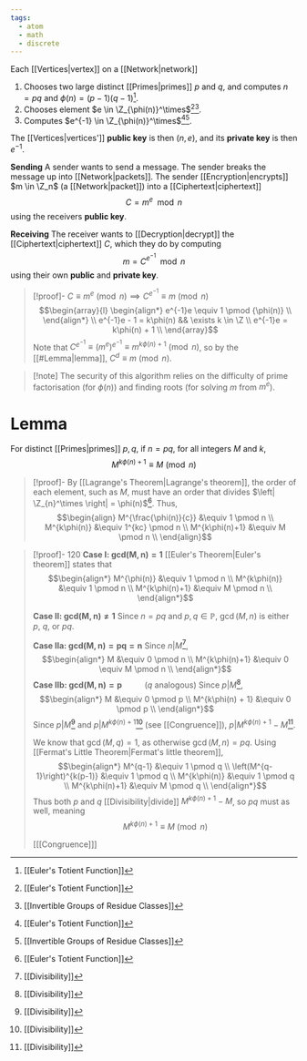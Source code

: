 ```yaml
---
tags:
  - atom
  - math
  - discrete
---
```

Each [[Vertices|vertex]] on a [[Network|network]]
1. Chooses two large distinct [[Primes|primes]] $p$ and $q$, and computes $n = pq$ and $\phi(n) = (p-1)(q-1)$[^1].
2. Chooses element $e \in \Z_{\phi(n)}^\times$[^1][^4].
3. Computes $e^{-1} \in \Z_{\phi(n)}^\times$[^1][^4].

The [[Vertices|vertices']] **public key** is then $(n,e)$, and its **private key** is then $e^{-1}$.

**Sending**
A sender wants to send a message. The sender breaks the message up into [[Network|packets]].  The sender [[Encryption|encrypts]] $m \in \Z_n$ (a [[Network|packet]]) into a [[Ciphertext|ciphertext]]
$$ C = m^e \mod n $$
using the receivers **public key**.

**Receiving**
The receiver wants to [[Decryption|decrypt]] the [[Ciphertext|ciphertext]] $C$, which they do by computing 
$$ m = C^{e^{-1}} \mod n $$
using their own **public** and **private key**.

> [!proof]- $C \equiv m^e \pmod n \implies C^{e^{-1}} \equiv m \pmod n$
> $$\begin{array}{l}
> 	\begin{align*}
> 		e^{-1}e \equiv 1 \pmod {\phi(n)} \\
> 	\end{align*} \\
> 	e^{-1}e - 1 = k\phi(n) && \exists k \in \Z \\
> 	e^{-1}e = k\phi(n) + 1 \\
> \end{array}$$
> Note that $C^{e^{-1}} \equiv \left(m^{e}\right)^{e^{-1}} \equiv m^{k\phi(n) + 1} \pmod n$, so by the [[#Lemma|lemma]], $C^d \equiv m \pmod n$.

> [!note] The security of this algorithm relies on the difficulty of prime factorisation (for $\phi(n)$) and finding roots (for solving $m$ from $m^e$).
# Lemma
For distinct [[Primes|primes]] $p,q$, if $n = pq$, for all integers $M$ and $k$, 
$$ M^{k\phi(n) + 1} \equiv M \pmod n $$
> [!proof]-
> By [[Lagrange's Theorem|Lagrange's theorem]], the order of each element, such as $M$, must have an order that divides $\left| \Z_{n}^\times \right| = \phi(n)$[^1]. Thus,
> $$\begin{align}
> 	M^{\frac{\phi(n)}{c}} &\equiv 1 \pmod n \\
> 	M^{k\phi(n)} &\equiv 1^{kc} \pmod n \\
> 	M^{k\phi(n)+1} &\equiv M \pmod n \\
> \end{align}$$

> [!proof]- 120
> **Case $\mathbf{I}$: $\mathbf{\textbf{gcd}(M,n) = 1}$**
> [[Euler's Theorem|Euler's theorem]] states that 
> $$\begin{align*}
> 	M^{\phi(n)} &\equiv 1 \pmod n \\
> 	M^{k\phi(n)} &\equiv 1 \pmod n \\
> 	M^{k\phi(n)+1} &\equiv M \pmod n \\
> \end{align*}$$
> 
> **Case $\mathbf{II}$: $\mathbf{\textbf{gcd}(M,n) \ne 1}$**
> Since $n = pq$ and $p,q \in \mathbb{P}$, $\gcd(M,n)$ is either $p$, $q$, or $pq$.
> 
> **Case $\mathbf{IIa}$: $\mathbf{\textbf{gcd}(M,n) = pq = n}$** 
> Since $n|M$[^3],
> $$\begin{align*}
> 	M &\equiv 0 \pmod n \\
> 	M^{k\phi(n)+1} &\equiv 0 \equiv M \pmod n \\
> \end{align*}$$
> **Case $\mathbf{IIb}$: $\mathbf{\textbf{gcd}(M,n) = p}$** $\hspace{2em}$ ($q$ analogous) 
> Since $p|M$[^3],
> $$\begin{align*}
> 	M &\equiv 0 \pmod p \\
> 	M^{k\phi(n) + 1} &\equiv 0 \pmod p \\
> \end{align*}$$
> Since $p|M$[^3] and $p|M^{k\phi(n)+1}$[^3] (see [[Congruence]]), $p|M^{k\phi(n)+1} - M$[^3].
> 
> We know that $\gcd(M,q) = 1$, as otherwise $\gcd(M,n) = pq$. Using [[Fermat's Little Theorem|Fermat's little theorem]],
> $$\begin{align*}
> 	M^{q-1} &\equiv 1 \pmod q \\
> 	\left(M^{q-1}\right)^{k(p-1)} &\equiv 1 \pmod q \\
> 	M^{k\phi(n)} &\equiv 1 \pmod q \\
> 	M^{k\phi(n)+1} &\equiv M \pmod q \\
> \end{align*}$$
> Thus both $p$ and $q$ [[Divisibility|divide]] $M^{k\phi(n)+1} - M$, so $pq$ must as well, meaning
> $$ M^{k\phi(n)+1} \equiv M \pmod n $$
> 
> \[[[Congruence]]\]


[^1]: [[Euler's Totient Function]]
[^3]: [[Divisibility]]
[^4]: [[Invertible Groups of Residue Classes]]